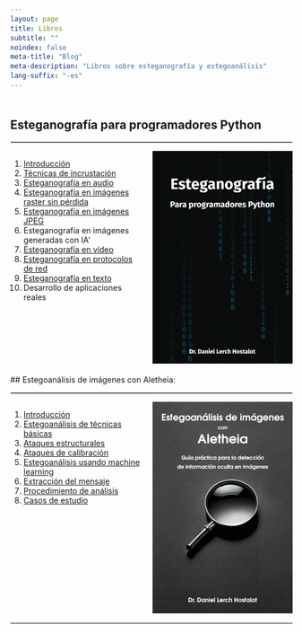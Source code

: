 ```yaml
---
layout: page
title: Libros
subtitle: "" 
noindex: false
meta-title: "Blog"
meta-description: "Libros sobre esteganografía y estegoanálisis"
lang-suffix: "-es"
---
```


<style>
    [id]::before {
        content: '';
        display: block;
        height:      70px;
        margin-top: -70px;
    }
   .todo {
        display: none;
   }
</style>



<div style='margin-bottom:50px'></div>


## Esteganografía para programadores Python
<hr style='border:1px solid #ccc'>

<div style="display: flex; align-items: flex-start;">
  <div style="flex: 1; padding-right: 20px;">
    <ol>
        <li><a href='/stego/books/stegopython/intro-es/'>Introducción</a></li>
        <li><a href='/stego/books/stegopython/embed-es/'>Técnicas de incrustación</a></li>
        <li><a href='/stego/books/stegopython/audio-es/'>Esteganografía en audio</a></li>
        <li><a href='/stego/books/stegopython/bitmapimages-es/'>Esteganografía en imágenes raster sin pérdida</a></li>
        <li><a href='/stego/books/stegopython/jpegimages-es/'>Esteganografía en imágenes JPEG</a></li>
        <li>Esteganografía en imágenes generadas con IA'</li>
        <li><a href='/stego/books/stegopython/video-es/'>Esteganografía en vídeo</a></li>
        <li><a href='/stego/books/stegopython/networks-es/'>Esteganografía en protocolos de red</a></li>
        <li><a href='/stego/books/stegopython/text-es/'>Esteganografía en texto</a></li>
        <li>Desarrollo de aplicaciones reales</li>
    </ol>
  </div>
  <div>
    <img src="/stego/books/stegopython/cover-stegopython.png" width="250">
  </div>
</div>


<br>
## Estegoanálisis de imágenes con Aletheia:
<hr style='border:1px solid #ccc'>




<div style="display: flex; align-items: flex-start;">
  <div style="flex: 1; padding-right: 20px;">
    <ol>
        <li><a href='/stego/books/aletheia/intro-es/'>Introducción</a></li>
        <li><a href='/stego/books/aletheia/basic-es/'>Estegoanálisis de técnicas básicas</a></li>
        <li><a href='/stego/books/aletheia/struct-es/'>Ataques estructurales</a></li>
        <li><a href='/stego/books/aletheia/calib-es/'>Ataques de calibración</a></li>
        <li><a href='/stego/books/aletheia/ml-es/'>Estegoanálisis usando machine learning</a></li>
        <li><a href='/stego/books/aletheia/extract-es/'>Extracción del mensaje</a></li>
        <li><a href='/stego/books/aletheia/proc-es/'>Procedimiento de análisis</a></li>
        <li><a href='/stego/books/aletheia/cases-es/'>Casos de estudio</a></li>
    </ol>
  </div>
  <div>
    <img src="/stego/books/aletheia/cover-aletheia.png" width="250">
  </div>
</div>




<hr>

<br><br>


<script>
var listItems = document.querySelectorAll('li');
listItems.forEach(function(item) {
    if (!item.querySelector('a')) {
        item.classList.add('todo_');
    }
});
</script>



